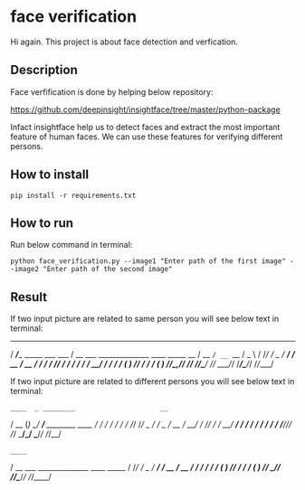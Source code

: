 # face verification

Hi again. This project is about face detection and verfication.

## Description

Face verfification is done by helping below repository:

https://github.com/deepinsight/insightface/tree/master/python-package

Infact insightface help us to detect faces and extract the most important feature of human faces.
We can use these features for verifying different persons.

## How to install

```
pip install -r requirements.txt
```

##  How to run


Run below command in terminal:

```
python face_verification.py --image1 "Enter path of the first image" --image2 "Enter path of the second image"
```

## Result

If two input picture are related to same person you will see below text in terminal:
   _____                         ____
  / ___/____ _____ ___  ___     / __ \___  ______________  ____  _____
  \__ \/ __ `/ __ `__ \/ _ \   / /_/ / _ \/ ___/ ___/ __ \/ __ \/ ___/
 ___/ / /_/ / / / / / /  __/  / ____/  __/ /  (__  ) /_/ / / / (__  ) 
/____/\__,_/_/ /_/ /_/\___/  /_/    \___/_/  /____/\____/_/ /_/____/  

If two input picture are related to different persons you will see below text in terminal:

    ____  _ ________                     __
   / __ \(_) __/ __/__  ________  ____  / /_
  / / / / / /_/ /_/ _ \/ ___/ _ \/ __ \/ __/
 / /_/ / / __/ __/  __/ /  /  __/ / / / /_
/_____/_/_/ /_/  \___/_/   \___/_/ /_/\__/

    ____
   / __ \___  ______________  ____  _____
  / /_/ / _ \/ ___/ ___/ __ \/ __ \/ ___/
 / ____/  __/ /  (__  ) /_/ / / / (__  )
/_/    \___/_/  /____/\____/_/ /_/____/